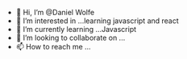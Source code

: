 - 👋 Hi, I’m @Daniel Wolfe
- 👀 I’m interested in ...learning javascript and react
- 🌱 I’m currently learning ...Javascript
- 💞️ I’m looking to collaborate on ...
- 📫 How to reach me ...

<!---
HammerofOlympia/HammerofOlympia is a ✨ special ✨ repository because its `README.md` (this file) appears on your GitHub profile.
You can click the Preview link to take a look at your changes.
--->
